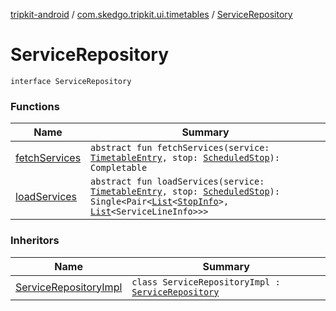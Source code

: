 [tripkit-android](../../index.md) / [com.skedgo.tripkit.ui.timetables](../index.md) / [ServiceRepository](./index.md)

# ServiceRepository

`interface ServiceRepository`

### Functions

| Name | Summary |
|---|---|
| [fetchServices](fetch-services.md) | `abstract fun fetchServices(service: `[`TimetableEntry`](../../com.skedgo.tripkit.ui.model/-timetable-entry/index.md)`, stop: `[`ScheduledStop`](../../com.skedgo.android.common.model/-scheduled-stop/index.md)`): Completable` |
| [loadServices](load-services.md) | `abstract fun loadServices(service: `[`TimetableEntry`](../../com.skedgo.tripkit.ui.model/-timetable-entry/index.md)`, stop: `[`ScheduledStop`](../../com.skedgo.android.common.model/-scheduled-stop/index.md)`): Single<Pair<`[`List`](https://kotlinlang.org/api/latest/jvm/stdlib/kotlin.collections/-list/index.html)`<`[`StopInfo`](../../com.skedgo.tripkit.ui.model/-stop-info/index.md)`>, `[`List`](https://kotlinlang.org/api/latest/jvm/stdlib/kotlin.collections/-list/index.html)`<ServiceLineInfo>>>` |

### Inheritors

| Name | Summary |
|---|---|
| [ServiceRepositoryImpl](../-service-repository-impl/index.md) | `class ServiceRepositoryImpl : `[`ServiceRepository`](./index.md) |
